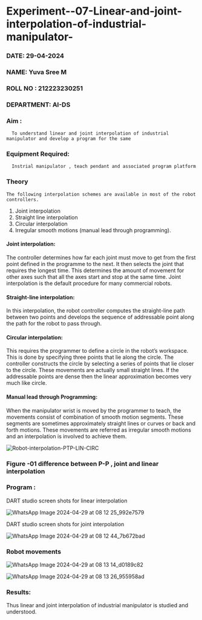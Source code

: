 # Experiment--07-Linear-and-joint-interpolation-of-industrial-manipulator-

###  DATE: 29-04-2024
###  NAME: Yuva Sree M 
###  ROLL NO : 212223230251
###  DEPARTMENT: AI-DS
### Aim :
      To understand linear and joint interpolation of industrial manipulator and develop a program for the same 
      
### Equipment Required: 
      Instrial manipulator , teach pendant and associated program platform 
      
### Theory 
    The following interpolation schemes are available in most of the robot controllers.
1. Joint interpolation
2. Straight line interpolation
3. Circular interpolation
4. Irregular smooth motions (manual lead through programming).
#### Joint interpolation: 
The controller determines how far each joint must move to get from the first point defined in the programme to the next. It then selects the joint that
requires the longest time. This determines the amount of movement for other axes such that all the axes start and stop at the same time. Joint interpolation is the default procedure for many commercial robots.

#### Straight-line interpolation: 
In this interpolation, the robot controller computes the straight-line path between two points and develops the sequence of addressable point along the path for the robot to pass through.

#### Circular interpolation: 
This requires the programmer to define a circle in the
robot’s workspace. This is done by specifying three points that lie along the circle. The controller constructs the circle by selecting a series of points that lie closer to the circle. These movements are actually small straight lines. If the addressable points are dense then the linear approximation becomes very much like circle.


#### Manual lead through Programming: 
When the manipulator wrist is moved by the programmer to teach, the movements consist of combination of smooth motion segments. These segments are sometimes approximately straight lines or curves or back and forth motions. These movements are referred as irregular smooth motions and an interpolation is involved to achieve them.




![Robot-interpolation-PTP-LIN-CIRC](https://user-images.githubusercontent.com/36288975/201615171-d0886aaa-8220-4b0c-8a1d-3d8a5c69c76a.png)

### Figure -01 difference between P-P , joint and linear interpolation 


### Program : 
DART studio screen shots for linear interpolation 


![WhatsApp Image 2024-04-29 at 08 12 25_992e7579](https://github.com/Yuvasreemuthusamy/Experiment--07-Linear-and-joint-interpolation-of-industrial-manipulator-/assets/144870887/90e1c5a2-04a6-4ff2-b1c4-f884edb3c81f)


DART studio screen shots for joint interpolation 


![WhatsApp Image 2024-04-29 at 08 12 44_7b672bad](https://github.com/Yuvasreemuthusamy/Experiment--07-Linear-and-joint-interpolation-of-industrial-manipulator-/assets/144870887/93cd6117-34bf-4480-9273-3dcbd71a2ea3)


### Robot movements 

![WhatsApp Image 2024-04-29 at 08 13 14_d0189c82](https://github.com/Yuvasreemuthusamy/Experiment--07-Linear-and-joint-interpolation-of-industrial-manipulator-/assets/144870887/78d453a4-692a-4dbf-9712-61c5221359eb)

![WhatsApp Image 2024-04-29 at 08 13 26_955958ad](https://github.com/Yuvasreemuthusamy/Experiment--07-Linear-and-joint-interpolation-of-industrial-manipulator-/assets/144870887/5565697d-dd76-42b8-9215-e027a6a32f01)




### Results:

Thus linear and joint interpolation of industrial manipulator is studied and understood.

